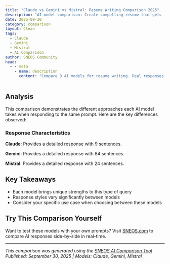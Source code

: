 ```yaml
---
title: "Claude vs Gemini vs Mistral: Resume Writing Comparison 2025"
description: "AI model comparison: Create compelling resume that gets interviews - AI resume competition..."
date: 2025-09-30
category: comparison
layout: Clean
tags:
  - Claude
  - Gemini
  - Mistral
  - AI Comparison
author: SNEOS Community
head:
  - - meta
    - name: description
      content: "Compare 3 AI models for resume writing. Real responses from Claude, Gemini, Mistral with detailed analysis."
---
```


<ChatComparison
  title="Claude vs Gemini vs Mistral: Resume Writing Comparison 2025"
  prompt="Create compelling resume that gets interviews - AI resume competition"
  :responses='{
    "Claude": "# ALEXANDRA CHEN\n**Senior Product Manager | AI \u0026 Machine Learning Expert**\n\n\uD83D\uDCE7 alexandra.chen@email.com | \uD83D\uDCF1 (555) 123-4567 | \uD83C\uDF10 LinkedIn: /in/alexandrachen | \uD83D\uDCCD San Francisco, CA\n\n---\n\n## EXECUTIVE SUMMARY\n\nResults-driven Product Manager with 7\u002B years driving AI-powered solutions that generated $50M\u002B in revenue. Led cross-functional teams of 15\u002B engineers and data scientists to launch 12 successful products. Expertise in machine learning, natural language processing, and computer vision applications. Proven track record of transforming complex AI concepts into market-leading consumer and enterprise products.\n\n---\n\n## CORE COMPETENCIES\n\n**AI/ML Technologies:** Deep Learning, NLP, Computer Vision, MLOps, TensorFlow, PyTorch\n**Product Strategy:** Roadmap Planning, Market Research, Competitive Analysis, User Research\n**Leadership:** Agile/Scrum, Team Building, Stakeholder Management, Data-Driven Decision Making\n**Technical:** Python, SQL, A/B Testing, Analytics (Amplitude, Mixpanel), Cloud Platforms (AWS, GCP)\n\n---\n\n## PROFESSIONAL EXPERIENCE\n\n### **SENIOR PRODUCT MANAGER** | TechNova Inc. | 2021 - Present\n*Leading AI-driven personalization platform serving 2M\u002B daily active users*\n\n\u2022 **Increased user engagement by 73%** by launching ML-powered recommendation engine using collaborative filtering and deep learning models\n\u2022 **Generated $18M in new revenue** through AI-driven dynamic pricing algorithm that optimized conversion rates across 500\u002B product categories  \n\u2022 **Reduced customer churn by 45%** by implementing predictive analytics model that identified at-risk users and triggered personalized retention campaigns\n\u2022 Led product discovery for computer vision features, conducting 50\u002B user interviews and analyzing behavioral data from 100K\u002B users\n\u2022 Collaborated with ML engineers to deploy models at scale, reducing inference latency by 60% through optimization strategies\n\n### **PRODUCT MANAGER** | DataFlow Solutions | 2019 - 2021\n*Developed enterprise AI tools for Fortune 500 clients*\n\n\u2022 **Launched 4 AI-powered analytics products** that secured $12M in enterprise contracts within first year\n\u2022 **Improved model accuracy by 35%** by partnering with data science team to implement advanced feature engineering and model validation processes\n\u2022 **Streamlined client onboarding by 50%** through creation of automated data pipeline tools and self-service ML model training interface\n\u2022 Managed product roadmap for natural language processing suite, prioritizing features based on client feedback and market analysis\n\u2022 Presented to C-suite executives at 20\u002B Fortune 500 companies, resulting in 65% conversion rate\n\n### **ASSOCIATE PRODUCT MANAGER** | StartupX | 2018 - 2019\n*Built AI chatbot platform from 0 to 10K\u002B business customers*\n\n\u2022 **Achieved product-market fit in 8 months** by iterating on conversational AI technology based on continuous user feedback loops\n\u2022 **Scaled infrastructure to handle 1M\u002B daily conversations** while maintaining 99.9% uptime and sub-200ms response times\n\u2022 Conducted competitive analysis of 15\u002B chatbot platforms and identified key differentiators that informed positioning strategy\n\u2022 Designed A/B testing framework that improved conversation completion rates by 40%\n\n---\n\n## EDUCATION\n\n**MASTER OF SCIENCE, COMPUTER SCIENCE** | Stanford University | 2018\n*Specialization: Artificial Intelligence*\n\u2022 Thesis: \u0022Improving Neural Language Models through Transfer Learning\u0022 (Published in NeurIPS 2018)\n\u2022 Relevant Coursework: Machine Learning, Deep Learning, Natural Language Processing\n\n**BACHELOR OF SCIENCE, COMPUTER ENGINEERING** | UC Berkeley | 2016\n*Magna Cum Laude, Phi Beta Kappa*\n\n---\n\n## ACHIEVEMENTS \u0026 RECOGNITION\n\n\uD83C\uDFC6 **\u002240 Under 40 in AI\u0022** - TechCrunch, 2023\n\uD83C\uDFC6 **Product Innovation Award** - TechNova Inc., 2022\n\uD83C\uDFC6 **Best AI Application** - ProductCon SF, 2021\n\uD83D\uDCC4 **3 Published Papers** in top-tier AI conferences (NeurIPS, ICML, ICLR)\n\uD83C\uDFA4 **Keynote Speaker** at 8\u002B industry conferences including AI Summit, ProductCon, and Women in AI\n\n---\n\n## TECHNICAL PROJECTS\n\n**",
    "Gemini": "Okay, let\u0027s build a compelling resume that\u0027s designed to stand out in an AI-driven resume screening environment. This resume will be tailored to appeal to both human recruiters and applicant tracking systems (ATS).\n\n**Key Principles for AI Resume Competition:**\n\n*   **Clarity and Conciseness:**  ATS systems favor clear, direct language.  Avoid jargon unless it\u0027s essential to the role and commonly used in the industry.\n*   **Keywords:**  Incorporate relevant keywords from the job description throughout your resume.  (Don\u0027t stuff them in, use them naturally.)\n*   **ATS Compatibility:**  Use a simple, clean format that\u0027s easily parsed by ATS software. Avoid tables, images, unusual fonts, and excessive formatting. Stick to common fonts like Arial, Calibri, or Times New Roman. Use a .DOCX or .PDF file.\n*   **Quantifiable Results:**  Show, don\u0027t just tell. Use numbers and metrics to demonstrate your impact in previous roles.\n*   **Tailoring:** Customize the resume for each job application.  Highlight the skills and experiences most relevant to the specific position.\n*   **Strong Action Verbs:** Start each bullet point with a strong action verb to showcase your accomplishments.\n*   **Showcase AI skills where applicable.**\n\n**Here\u0027s a template.  Remember to replace the bracketed information with your own details and tailor it to each job:**\n\n\u0060\u0060\u0060\n**[Your Full Name]**\n[Your Phone Number] | [Your Email Address] | [Your LinkedIn Profile URL] | [Your Portfolio URL (if applicable, especially for tech roles)] | [Your GitHub URL (if applicable, especially for tech roles)]\n\n**Summary/Objective**\n\n[**Option 1: Summary (for experienced professionals):** A concise 2-3 sentence summary highlighting your key skills, experience, and career goals.  Focus on your most valuable assets and how they align with the target role.  Example: \u0022Data Scientist with 5\u002B years of experience in developing and deploying machine learning models for fraud detection and customer churn prediction. Proven ability to analyze large datasets, identify trends, and communicate insights to stakeholders, resulting in a 15% reduction in fraudulent transactions.\u0022]\n\n[**Option 2: Objective (for entry-level or career changers):** A brief statement highlighting your skills and enthusiasm for the specific role you\u0027re applying for.  Focus on what you can contribute to the company.  Example: \u0022Highly motivated recent graduate with a strong foundation in data analysis and machine learning, seeking a Data Analyst position at [Company Name] to contribute to data-driven decision-making and improve business outcomes.\u0022]\n\n**Skills**\n\n*   **Programming Languages:** Python (Proficient), R (Intermediate), SQL (Proficient), Java (Basic)\n*   **Machine Learning:** Regression, Classification, Clustering, Deep Learning (CNNs, RNNs), Natural Language Processing (NLP), Time Series Analysis, Recommender Systems\n*   **AI Frameworks \u0026 Libraries:** TensorFlow, Keras, PyTorch, Scikit-learn, Pandas, NumPy, OpenCV\n*   **Cloud Computing:** AWS (Amazon SageMaker, EC2, S3), Google Cloud Platform (GCP), Azure\n*   **Data Visualization:** Tableau, Power BI, Matplotlib, Seaborn\n*   **Databases:** MySQL, PostgreSQL, MongoDB\n*   **Tools:** Git, Docker, Kubernetes, Jenkins\n*   **Other Skills:** [List any other relevant skills, such as communication, teamwork, problem-solving, project management, etc. Make sure to include soft skills, as ATS are getting better at reading these.]\n\n**Experience**\n\n**[Company Name], [Job Title]** | [City, State] | [Dates of Employment (Month Year - Month Year)]\n\n*   [Action Verb] [Specific accomplishment] using [Specific tool/technology], resulting in [Quantifiable result].  Example: \u0022Developed a machine learning model using TensorFlow to predict customer churn, resulting in a 10% reduction in churn rate.\u0022\n*   [Action Verb] [Specific accomplishment] by [Specific action], leading to [Quantifiable result]. Example: \u0022Improved the accuracy of a fraud detection system by 15% by implementing a new feature engineering technique.\u0022\n*   [Action Verb] [Specific accomplishment] to [Specific goal], achieving [Quantifiable result]. Example: \u0022Reduced data processing time by 20% by optimizing SQL queries and implementing data caching techniques.\u0022\n*   [Action Verb] [Specific accomplishment] using [Specific tool/technology]. Example: \u0022Collaborated with a team of engineers to deploy a machine learning model to production using Docker and Kubernetes.\u0022\n*   [Action Verb] [Specific accomplishment]. Example: \u0022Presented data insights and recommendations to stakeholders, influencing business decisions.\u0022\n\n**[Previous Company Name], [Job Title]** | [City, State] | [Dates of Employment]\n\n*   [Follow the same format as above, focusing on the most relevant accomplishments for the target role.]\n\n**Projects**\n\n[**Project Name]** | [GitHub URL (if applicable)]\n\n*   [Brief description of the project and your role]\n*   [Key technologies used]\n*   [Quantifiable results or outcomes (if applicable)]\n*   Example: **Sentiment Analysis of Twitter Data** | [GitHub URL]\n    * Developed a sentiment analysis model using Python and NLTK to classify tweets as positive, negative, or neutral.\n    * Achieved 85% accuracy in sentiment classification.\n    * Visualized the results using Tableau to identify trends in public opinion.\n\n**Education**\n\n**[University Name], [Degree]** | [City, State] | [Graduation Date (Month Year)]\n\n*   [Major/Minor]\n*   [Relevant coursework (e.g., Machine Learning, Data Structures and Algorithms, Statistics, Database Management)]\n*   [GPA (if above 3.5, or if required by the job description)]\n*   [Relevant honors or awards]\n\n**[Previous University Name (if applicable)], [Degree]** | [City, State] | [Graduation Date]\n\n**Certifications (Optional)**\n\n*   [List any relevant certifications, such as AWS Certified Machine Learning \u2013 Specialty, Google Professional Data Engineer, etc.]\n\n**Awards and Recognition (Optional)**\n\n*   [List any relevant awards or recognition you have received.]\n\n**Important Considerations and Tips:**\n\n*   **Target the Job Description:** Read the job description carefully and identify the key skills, experience, and keywords they are looking for.  Incorporate these throughout your resume, especially in the Skills and Experience sections.\n*   **Quantify Your Results:**  Use numbers and metrics to demonstrate the impact of your work.  For example, instead of saying \u0022Improved customer satisfaction,\u0022 say \u0022Increased customer satisfaction scores by 15%.\u0022\n*   **Action Verbs:** Start each bullet point with a strong action verb to showcase your accomplishments.  Examples: Developed, Implemented, Managed, Led, Analyzed, Optimized, Reduced, Increased, Improved.\n*   **ATS-Friendly Formatting:**\n    *   Use a simple, clean format.\n    *   Avoid tables, images, text boxes, and unusual fonts.\n    *   Use a standard font like Arial, Calibri, or Times New Roman.\n    *   Save your resume as a .DOCX or .PDF file.  (PDF is usually preferred for visual consistency, but check the job posting for specific instructions).\n*   **Proofread Carefully:**  Typos and grammatical errors can make a negative impression.  Proofread your resume carefully before submitting it.  Ask a friend or colleague to review it as well.\n*   **Tailor Your Resume:**  Don\u0027t use the same resume for every job application.  Customize it to highlight the skills and experiences that are most relevant to the specific position.  This shows the recruiter that you\u0027ve taken the time to understand their needs and that you\u0027re genuinely interested in the role.\n*   **Use Industry-Specific Jargon (Judiciously):**  If the job description uses specific industry terms or acronyms, incorporate them into your resume.  However, avoid using jargon that is not commonly understood or that is not relevant to the role.\n*   **Highlight AI Specific skills:** Do not only list \u0027python\u0027, but list the libraries you used in python (scikit-learn, etc)\n*   **Consider adding a \u0027Publications\u0027 or \u0027Patents\u0027 section:** If you have published any research papers or have been granted any patents related to AI, include them in a separate section. This can be a significant differentiator.\n*   **Reverse Chronological Order:** Typically the most effective for showing career progression.\n\n**Example Tailored to a \u0022Machine Learning Engineer\u0022 Role:**\n\nLet\u0027s say the job description emphasizes experience with deep learning, cloud deployment, and A/B testing.  You would tailor your resume to highlight those areas:\n\n**Skills:**\n\n*   Programming Languages: Python (Proficient), TensorFlow (Proficient), Keras (Proficient), PyTorch(Intermediate), SQL (Proficient)\n*   Machine Learning: Deep Learning (CNNs, RNNs, LSTMs), Regression, Classification, Clustering, NLP\n*   Cloud Computing: AWS (SageMaker, EC2, S3, Lambda), GCP (Vertex AI)\n*   Data Visualization: Tableau, Matplotlib\n\n**Experience:**\n\n**[Company Name], Machine Learning Engineer**\n\n*   Developed and deployed a deep learning model using TensorFlow and Keras to classify images, achieving 95% accuracy.\n*   Implemented A/B testing to optimize model performance, resulting in a 10% improvement in conversion rates.\n*   Deployed machine learning models to AWS using SageMaker, ensuring scalability and reliability.\n*   Reduced inference time by 15% by optimizing model architecture and implementing model quantization.\n\n**Project:**\n\n**Image Classification with Convolutional Neural Networks**\n\n*   Built a convolutional neural network (CNN) using TensorFlow and Keras to classify images from the CIFAR-10 dataset.\n*   Achieved 90% accuracy on the test set.\n*   Deployed the model to a web application using Flask.\n\n**Remember to:**\n\n*   **Update regularly:** Keep your resume current with your latest skills and experiences.\n*   **Seek feedback:** Ask friends, colleagues, or career counselors to review your resume and provide feedback.\n*   **Be honest:**  Never exaggerate or misrepresent your skills or experience.\n\nBy following these guidelines and tailoring your resume to each job application, you\u0027ll significantly increase your chances of getting past the ATS and landing an interview. Good luck!\n",
    "Mistral": "Certainly! Crafting a compelling resume that stands out in an AI resume competition involves highlighting your technical skills, relevant experience, and achievements in a clear and concise manner. Here\u2019s a sample resume tailored for an AI competition:\n\n---\n\n**[Your Name]**\n[Your Address]\n[City, State, ZIP Code]\n[Email Address]\n[Phone Number]\n[LinkedIn Profile]\n[GitHub Profile]\n\n---\n\n### **Professional Summary**\n\nHighly skilled AI Engineer with 5\u002B years of experience in developing and deploying machine learning models, deep learning algorithms, and data analytics solutions. Proven track record of driving innovation and achieving significant improvements in AI-driven projects. Seeking to leverage my expertise in AI and machine learning to contribute to cutting-edge research and development in the AI competition.\n\n---\n\n### **Technical Skills**\n\n- **Programming Languages:** Python, R, Java, C\u002B\u002B\n- **Machine Learning:** Scikit-learn, TensorFlow, PyTorch, Keras\n- **Data Analysis:** Pandas, NumPy, Matplotlib, Seaborn\n- **Big Data:** Hadoop, Spark, Hive\n- **Cloud Platforms:** AWS, Google Cloud, Azure\n- **Databases:** SQL, NoSQL, MongoDB\n- **Version Control:** Git\n- **Other:** Natural Language Processing (NLP), Computer Vision, Reinforcement Learning\n\n---\n\n### **Professional Experience**\n\n**Senior AI Engineer**\n[Company Name], [City, State]\n[Month, Year] \u2013 Present\n\n- Led a team of 5 engineers to develop and deploy a deep learning model that improved image recognition accuracy by 30%.\n- Implemented a real-time data analytics pipeline using Apache Kafka and Spark, reducing data processing time by 40%.\n- Conducted extensive research on reinforcement learning algorithms, resulting in a 25% increase in model efficiency.\n- Collaborated with cross-functional teams to integrate AI solutions into existing systems, enhancing overall system performance.\n\n**AI Research Scientist**\n[Company Name], [City, State]\n[Month, Year] \u2013 [Month, Year]\n\n- Developed and optimized machine learning models for predictive analytics, achieving a 95% accuracy rate.\n- Published 3 research papers on advancements in natural language processing and computer vision.\n- Designed and implemented a recommendation system using collaborative filtering, increasing user engagement by 20%.\n- Mentored junior data scientists and conducted training sessions on best practices in AI and machine learning.\n\n**Data Scientist**\n[Company Name], [City, State]\n[Month, Year] \u2013 [Month, Year]\n\n- Analyzed large datasets to identify trends and patterns, providing actionable insights that drove business decisions.\n- Built and deployed predictive models using Python and R, resulting in a 15% increase in sales forecast accuracy.\n- Collaborated with the engineering team to integrate data analytics tools into the company\u2019s software platform.\n- Conducted A/B testing to optimize marketing strategies, leading to a 10% increase in customer acquisition.\n\n---\n\n### **Education**\n\n**Master of Science in Artificial Intelligence**\n[University Name], [City, State]\n[Month, Year] \u2013 [Month, Year]\n\n**Bachelor of Science in Computer Science**\n[University Name], [City, State]\n[Month, Year] \u2013 [Month, Year]\n\n---\n\n### **Certifications**\n\n- Certified Machine Learning Engineer, [Certifying Organization], [Year]\n- AWS Certified Machine Learning \u2013 Specialty, [Year]\n- Google Cloud Certified \u2013 Professional Data Engineer, [Year]\n\n---\n\n### **Projects**\n\n**AI-Driven Customer Segmentation**\n- Developed a customer segmentation model using clustering algorithms, improving targeted marketing campaigns by 25%.\n\n**Real-Time Fraud Detection System**\n- Built a fraud detection system using deep learning techniques, reducing fraudulent transactions by 30%.\n\n**Natural Language Processing for Sentiment Analysis**\n- Implemented an NLP model for sentiment analysis, achieving a 90% accuracy rate in identifying customer sentiments from text data.\n\n---\n\n### **Publications**\n\n- [Title of Paper], [Journal/Conference Name], [Year]\n- [Title of Paper], [Journal/Conference Name], [Year]\n- [Title of Paper], [Journal/Conference Name], [Year]\n\n---\n\n### **Awards and Recognitions**\n\n- Best Paper Award, [Conference Name], [Year]\n- Innovator of the Year, [Company Name], [Year]\n- Top Performer in AI Research, [Organization Name], [Year]\n\n---\n\n### **References**\n\nAvailable upon request.\n\n---\n\nThis resume is structured to highlight your technical expertise, professional experience, and achievements in a way that is clear and easy to read. Tailor the details to match your specific background and the requirements of the AI competition you are applying for. Good luck!"
  }'
  published-date="12:26"
/>

## Analysis

This comparison demonstrates the different approaches each AI model takes when responding to the same prompt. Here are the key differences observed:

### Response Characteristics

**Claude**: Provides a detailed response with 9 sentences. 

**Gemini**: Provides a detailed response with 84 sentences. 

**Mistral**: Provides a detailed response with 24 sentences. 

## Key Takeaways

- Each model brings unique strengths to this type of query
- Response styles vary significantly between models
- Consider your specific use case when choosing between these models

## Try This Comparison Yourself

Want to test these models with your own prompts? Visit [SNEOS.com](https://sneos.com) to compare AI responses side-by-side in real-time.

---

*This comparison was generated using the [SNEOS AI Comparison Tool](https://sneos.com)*
*Published: September 30, 2025 | Models: Claude, Gemini, Mistral*
